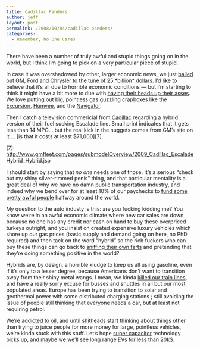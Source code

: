 ```yaml
---
title: Cadillac Panders
author: jeff
layout: post
permalink: /2008/10/04/cadillac-panders/
categories:
  - Remember, No One Cares
---
```


There have been a number of truly awful and stupid things going on in the world, but I think I’m going to pick on a very particular piece of stupid.

In case it was overshadowed by other, larger economic news, we just [bailed out GM, Ford and Chrysler to the tune of 25 \*billion\* dollars][1]. I’d like to believe that it’s all due to horrible economic conditions — but I’m starting to think it might have a bit more to due with [having their heads up their asses][2]. We love putting out big, pointless gas guzzling crapboxes like the [Excursion][3], [Humvee][4], and the [Navigator][5].

 [1]: http://www.economist.com/business/displaystory.cfm?story_id=12341970
 [2]: http://knowledge.emory.edu/article.cfm?articleid=1148
 [3]: http://findarticles.com/p/articles/mi_m1374/is_/ai_57800251
 [4]: http://abcnews.go.com/Business/story?id=3326593
 [5]: http://mygasguzzler.com/

Then I catch a television commericial from [Cadillac][6] regarding a hybrid version of their fuel sucking Escalade line. Small print indicates that it gets less than 14 MPG… but the real kick in the nuggets comes from GM’s site on it … [is that it costs at least $71,000][7].

 [6]: http://caddyinfo.com/wordpress/?p=436
 [7]: http://www.gmfleet.com/pages/submodelOverview/2009_Cadillac_Escalade Hybrid_Hybrid.jsp

I should start by saying that *no one* needs one of those. It’s a serious “check out my shiny silver-rimmed penis” thing, and that particular mentality is a great deal of why we have no damn public transportation industry, and indeed why we bend over for at least 10% of our paychecks to [fund some pretty awful people][8] halfway around the world.

 [8]: http://en.wikipedia.org/wiki/Saudi_Arabia

My question to the auto industy is this: are you fucking kidding me? You know we’re in an awful economic climate where new car sales are down because no one has any credit nor cash on hand to buy these overpriced turkeys outright, and you insist on created expensive luxury vehicles which shore up our gas prices (basic supply and demand going on here, no PhD required) and then tack on the word “hybrid” so the rich fuckers who can buy these things can go back to [sniffing their own farts][9] and pretending that they’re doing something positive in the world?

 [9]: http://www.southparkstuff.com/season_10/episode_1002/epi1002script/

Hybrids are, by design, a horrible kludge to keep us all using gasoline, even if it’s only to a lesser degree, because Americans don’t want to transition away from their shiny metal wangs. I mean, we kinda [killed our train lines][10], and have a really sorry excuse for busses and shuttles in all but our most populated areas. Europe has been trying to transition to solar and geothermal power with some distributed charging stations ; still avoiding the issue of people still thinking that everyone needs a car, but at least not requiring petrol.

 [10]: http://en.wikipedia.org/wiki/Great_American_Streetcar_Scandal

We’re [addicted to oil][11], and until [shitheads][12] start thinking about things other than trying to juice people for more money for large, pointless vehicles, we’re kinda stuck with this stuff. Let’s hope [super capacitor][13] technology picks up, and maybe we we’ll see long range EVs for less than 20k$.

 [11]: http://dsc.discovery.com/convergence/addictedtooil/addictedtooil.html
 [12]: http://www.gm.com/
 [13]: http://en.wikipedia.org/wiki/Supercapacitor
